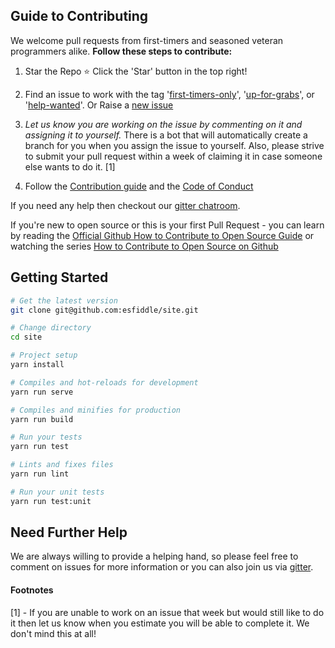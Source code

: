 ## Guide to Contributing

We welcome pull requests from first-timers and seasoned veteran programmers alike.
**Follow these steps to contribute:**

1. Star the Repo :star: Click the 'Star' button in the top right!

2. Find an issue to work with the tag '[first-timers-only](https://github.com/esfiddle/site/labels/%3Atada%3A%20good%20first%20issue)', '[up-for-grabs](https://github.com/esfiddle/site/labels/up-for-grabs)', or '[help-wanted](https://github.com/esfiddle/site/labels/%3Asos%3A%20help-wanted)'. Or Raise a [new issue](https://github.com/esfiddle/site/issues/new)

3. _Let us know you are working on the issue by commenting on it and assigning it to yourself._ There is a bot that will automatically create a branch for you when you assign the issue to yourself. Also, please strive to submit your pull request within a week of claiming it in case someone else wants to do it. [1]

4. Follow the [Contribution guide](CONTRIBUTE.md) and the [Code of Conduct](CODE_OF_CONDUCT.md)

If you need any help then checkout our [gitter chatroom](https://gitter.im/esfiddle/Lobby).

If you're new to open source or this is your first Pull Request - you can learn by reading the [Official Github How to Contribute to Open Source Guide](https://opensource.guide/how-to-contribute/) or watching the series [How to Contribute to Open Source on Github](https://egghead.io/courses/how-to-contribute-to-an-open-source-project-on-github)

## Getting Started

```bash
# Get the latest version
git clone git@github.com:esfiddle/site.git

# Change directory
cd site

# Project setup
yarn install

# Compiles and hot-reloads for development
yarn run serve

# Compiles and minifies for production
yarn run build

# Run your tests
yarn run test

# Lints and fixes files
yarn run lint

# Run your unit tests
yarn run test:unit
```

## Need Further Help

We are always willing to provide a helping hand, so please feel free to comment on issues for more information or you can also join us via [gitter](https://gitter.im/esfiddle/Lobby).

#### Footnotes

[1] - If you are unable to work on an issue that week but would still like to do it then let us know when you estimate you will be able to complete it. We don't mind this at all!
